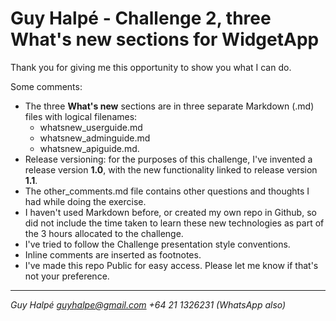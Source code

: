 # Guy Halpé - Challenge 2, three What's new sections for WidgetApp
Thank you for giving me this opportunity to show you what I can do.

Some comments:
- The three **What's new** sections are in three separate Markdown (.md) files with logical filenames:
  - whatsnew_userguide.md
  - whatsnew_adminguide.md
  - whatsnew_apiguide.md.
- Release versioning: for the purposes of this challenge, I've invented a release version **1.0**, with the new functionality linked to release version **1.1**.
- The other_comments.md file contains other questions and thoughts I had while doing the exercise.
- I haven't used Markdown before, or created my own repo in Github, so did not include the time taken to learn these new technologies as part of the 3 hours allocated to the challenge.
- I've tried to follow the Challenge presentation style conventions.
- Inline comments are inserted as footnotes.
- I've made this repo Public for easy access. Please let me know if that's not your preference.
---
*Guy Halpé
guyhalpe@gmail.com
+64 21 1326231 (WhatsApp also)*
